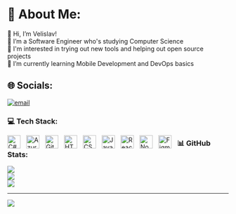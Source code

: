 # 💫 About Me:
👋 Hi, I’m Velislav!<br>🔭 I’m a Software Engineer who's studying Computer Science<br>🤝 I'm interested in trying out new tools and helping out open source projects<br>🌱 I’m currently learning Mobile Development and DevOps basics


## 🌐 Socials:
[![email](https://img.shields.io/badge/Email-D14836?logo=gmail&logoColor=white)](mailto:velislavdonchev@outlook.com) 

### 💻 Tech Stack:
<img align="left" alt="C#" width="30px" style="padding-right:10px;" src="https://cdn.jsdelivr.net/gh/devicons/devicon@latest/icons/csharp/csharp-original.svg"/>
<img align="left" alt="Azure" width="30px" style="padding-right:10px;" src="https://cdn.jsdelivr.net/gh/devicons/devicon@latest/icons/azure/azure-original.svg"/>
<img align="left" alt="Git" width="30px" style="padding-right:10px;" src="https://cdn.jsdelivr.net/gh/devicons/devicon@latest/icons/git/git-original.svg"/>
<img align="left" alt="HTML" width="30px" style="padding-right:10px;" src="https://cdn.jsdelivr.net/gh/devicons/devicon@latest/icons/html5/html5-original.svg"/>
<img align="left" alt="CSS" width="30px" style="padding-right:10px;" src="https://cdn.jsdelivr.net/gh/devicons/devicon@latest/icons/css3/css3-original.svg"/>
<img align="left" alt="JavaScript" width="30px" style="padding-right:10px;" src="https://cdn.jsdelivr.net/gh/devicons/devicon@latest/icons/javascript/javascript-original.svg"/>
<img align="left" alt="React" width="30px" style="padding-right:10px;" src="https://cdn.jsdelivr.net/gh/devicons/devicon@latest/icons/react/react-original.svg"/>
<img align="left" alt="NodeJS" width="30px" style="padding-right:10px;" src="https://cdn.jsdelivr.net/gh/devicons/devicon@latest/icons/nodejs/nodejs-original-wordmark.svg"/>
<img align="left" alt="Figma" width="30px" style="padding-right:10px;" src="https://cdn.jsdelivr.net/gh/devicons/devicon@latest/icons/figma/figma-original.svg"/>

### 📊 GitHub Stats:
![](https://github-readme-stats.vercel.app/api?username=velislav088&theme=vue-dark&hide_border=true&include_all_commits=false&count_private=false)<br/>
![](https://nirzak-streak-stats.vercel.app/?user=velislav088&theme=vue-dark&hide_border=true)<br/>
![](https://github-readme-stats.vercel.app/api/top-langs/?username=velislav088&theme=vue-dark&hide_border=true&include_all_commits=false&count_private=false&layout=compact)

---
[![](https://visitcount.itsvg.in/api?id=velislav088&icon=0&color=0)](https://visitcount.itsvg.in)

<!-- Proudly created with GPRM ( https://gprm.itsvg.in ) -->
